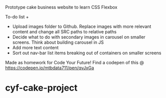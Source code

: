 Prototype cake business website to learn CSS Flexbox

To-do list +
- Upload images folder to Github. Replace images with more relevant content and change all SRC paths to relative paths
- Decide what to do with secondary images in carousel on smaller screens. Think about building carousel in JS
- Add more text content
- Sort out nav-bar list items breaking out of containers on smaller screens

Made as homework for Code Your Future!
Find a codepen of this @ https://codepen.io/mtbdata711/pen/qvJxGa
 
# cyf-cake-project
